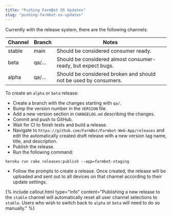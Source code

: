 ```yaml
---
title: "Pushing FarmBot OS Updates"
slug: "pushing-farmbot-os-updates"
---
```


Currently with the release system, there are the following channels:

|Channel|Branch|Notes                         |
|-------|------|------------------------------|
|stable |main  |Should be considered consumer ready.
|beta   |qa/...|Should be considered almost consumer-ready, but expect bugs.
|alpha  |qa/...|Should be considered broken and should not be used by consumers.

To create an `alpha` or `beta` release:

 * Create a branch with the changes starting with `qa/`.
 * Bump the version number in the `VERSION` file.
 * Add a new version section in `CHANGELOG.md` describing the changes.
 * Commit and push to GitHub.
 * Wait for CI to finish tests and build a release.
 * Navigate to `https://github.com/FarmBot/Farmbot-Web-App/releases` and edit the automatically created draft release with a new version tag name, title, and description.
 * Publish the release.
 * Run the following command:
```
heroku run rake releases:publish --app=farmbot-staging
```
 * Follow the prompts to create a release. Once created, the release will be uploaded and sent out to all devices on that channel according to their update settings.

{%
include callout.html
type="info"
content="Publishing a new release to the `stable` channel will automatically reset all user channel selections to `stable`. Users who wish to switch back to `alpha` or `beta` will need to do so manually."
%}

